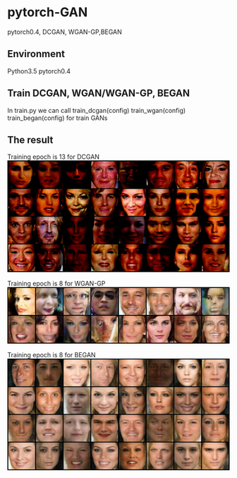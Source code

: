 # pytorch-GAN
pytorch0.4, DCGAN, WGAN-GP,BEGAN

## Environment
Python3.5
pytorch0.4

## Train DCGAN, WGAN/WGAN-GP, BEGAN
In train.py we can call 
  train_dcgan(config)
  train_wgan(config)
  train_began(config)
for train GANs

## The result
Training epoch is 13 for DCGAN
![image](https://github.com/XPping/pytorch-GAN/raw/master/images/dcgan_13_fake.png)

Training epoch is 8 for WGAN-GP
![image](https://github.com/XPping/pytorch-GAN/raw/master/images/wgan_gp_8_fake.png)

Training epoch is 8 for BEGAN
![image](https://github.com/XPping/pytorch-GAN/raw/master/images/began_8_fake.png)


